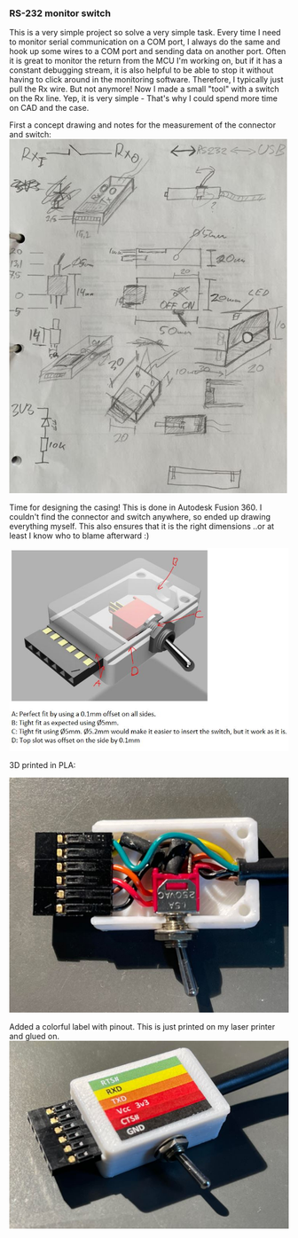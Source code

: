 ### RS-232 monitor switch

This is a very simple project so solve a very simple task.  Every time I need to monitor serial communication on a COM port, I always do the same and hook up some wires to a COM port and sending data on another port. Often it is great to monitor the return from the MCU I'm working on, but if it has a constant debugging stream, it is also helpful to be able to stop it without having to click around in the monitoring software. Therefore, I typically just pull the Rx wire. But not anymore! Now I made a small "tool" with a switch on the Rx line.  Yep, it is very simple - That's why I could spend more time on CAD and the case.


First a concept drawing and notes for the measurement of the connector and switch: 
![](Pics/Concept%20drawing.JPG)


Time for designing the casing!  This is done in Autodesk Fusion 360. I couldn't find the connector and switch anywhere, so ended up drawing everything myself. This also ensures that it is the right dimensions ..or at least I know who to blame afterward :) 

![](Pics/RS-232%20render%20-%20opeg.JPG)

3D printed in PLA:

![](Pics/Real%201.JPG)

Added a colorful label with pinout. This is just printed on my laser printer and glued on.
![](Pics/Real%202.JPG)



